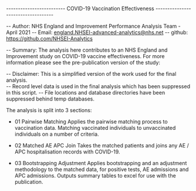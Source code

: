 ------------------------- COVID-19 Vaccination Effectiveness -----------------------------------

-- Author: NHS England and Improvement Performance Analysis Team - April 2021 
-- Email: england.NHSEI-advanced-analytics@nhs.net 
-- github: https://github.com/NHSEI-Analytics

-- Summary: The analysis here contributes to an NHS England and Improvement study on COVID-19 vaccine effectiveness. 
            For more information please see the pre-publication version of the study: 
            
-- Disclaimer: This is a simplified version of the work used for the final analysis.  
--             Record level data is used in the final analysis which has been suppressed in this script. 
--             File locations and database directories have been suppressed behind temp databases. 




The analysis is split into 3 sections: 

  - 01 Pairwise Matching 
        Applies the pairwise matching process to vaccination data. Matching vaccinated individuals to unvaccinated 
        individuals on a number of criteria. 

 - 02 Matched AE APC Join
        Takes the matched patients and joins any AE / APC hospitalisation records with COVID-19. 


 - 03 Bootstrapping Adjustment 
        Applies bootstrapping and an adjustment methodology to the matched data, for positive tests, AE admissions and APC admissions. 
        Outputs summary tables to excel for use with the publication. 

